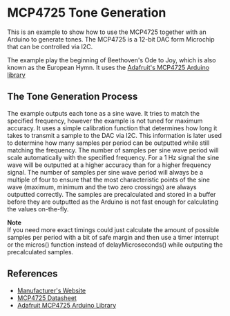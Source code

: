 # MCP4725 Tone Generation
This is an example to show how to use the MCP4725 together with an Arduino to generate tones.
The MCP4725 is a 12-bit DAC form Microchip that can be controlled via I2C.

The example play the beginning of Beethoven's Ode to Joy, which is also known as the European Hymn.
It uses the [Adafruit's MCP4725 Arduino library](https://github.com/adafruit/Adafruit_MCP4725)

## The Tone Generation Process
The example outputs each tone as a sine wave. It tries to match the specified frequency, however the example is not tuned for maximum accuracy.
It uses a simple calibration function that determines how long it takes to transmit a sample to the DAC via I2C. This information is later used to determine how many samples per period can be outputted while still matching the frequency. The number of samples per sine wave period will scale automatically with the specified frequency. For a 1 Hz signal the sine wave will be outputted at a higher accuracy than for a higher frequency signal. The number of samples per sine wave period will always be a multiple of four to ensure that the most characteristic points of the sine wave (maximum, minimum and the two zero crossings) are always outputted correctly.
The samples are precalculated and stored in a buffer before they are outputted as the Arduino is not fast enough for calculating the values on-the-fly.

**Note**  
If you need more exact timings could just calculate the amount of possible samples per period with a bit of safe margin and then use a timer interrupt or the micros() function instead of delayMicroseconds() while outputing the precalculated samples.

## References
* [Manufacturer's Website](https://www.microchip.com/wwwproducts/en/en532229)
* [MCP4725 Datasheet](https://ww1.microchip.com/downloads/en/DeviceDoc/22039d.pdf)
* [Adafruit MCP4725 Arduino Library](https://github.com/adafruit/Adafruit_MCP4725)
